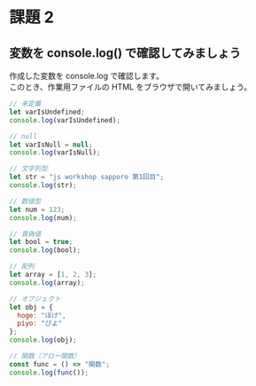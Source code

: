 # 課題 2

## 変数を console.log() で確認してみましょう

作成した変数を console.log で確認します。  
このとき、作業用ファイルの HTML をブラウザで開いてみましょう。

```js
// 未定義
let varIsUndefined;
console.log(varIsUndefined);

// null
let varIsNull = null;
console.log(varIsNull);

// 文字列型
let str = "js workshop sapporo 第1回目";
console.log(str);

// 数値型
let num = 123;
console.log(num);

// 真偽値
let bool = true;
console.log(bool);

// 配列
let array = [1, 2, 3];
console.log(array);

// オブジェクト
let obj = {
  hoge: "ほげ",
  piyo: "ぴよ"
};
console.log(obj);

// 関数（アロー関数）
const func = () => "関数";
console.log(func());
```
